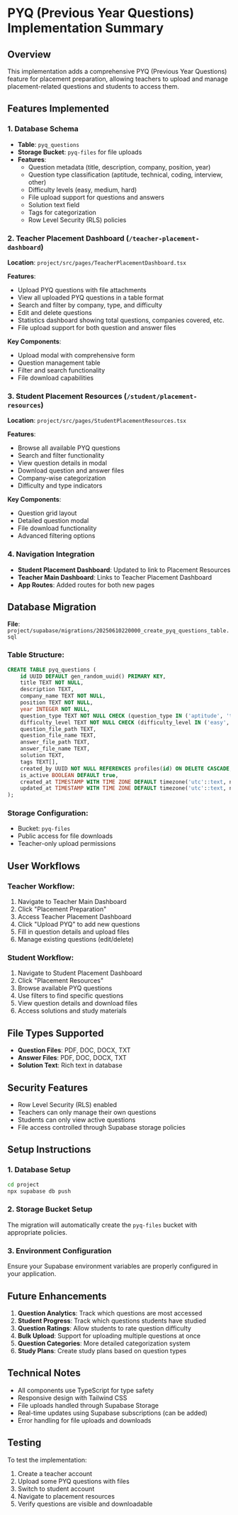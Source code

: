 # PYQ (Previous Year Questions) Implementation Summary

## Overview
This implementation adds a comprehensive PYQ (Previous Year Questions) feature for placement preparation, allowing teachers to upload and manage placement-related questions and students to access them.

## Features Implemented

### 1. Database Schema
- **Table**: `pyq_questions`
- **Storage Bucket**: `pyq-files` for file uploads
- **Features**:
  - Question metadata (title, description, company, position, year)
  - Question type classification (aptitude, technical, coding, interview, other)
  - Difficulty levels (easy, medium, hard)
  - File upload support for questions and answers
  - Solution text field
  - Tags for categorization
  - Row Level Security (RLS) policies

### 2. Teacher Placement Dashboard (`/teacher-placement-dashboard`)
**Location**: `project/src/pages/TeacherPlacementDashboard.tsx`

**Features**:
- Upload PYQ questions with file attachments
- View all uploaded PYQ questions in a table format
- Search and filter by company, type, and difficulty
- Edit and delete questions
- Statistics dashboard showing total questions, companies covered, etc.
- File upload support for both question and answer files

**Key Components**:
- Upload modal with comprehensive form
- Question management table
- Filter and search functionality
- File download capabilities

### 3. Student Placement Resources (`/student/placement-resources`)
**Location**: `project/src/pages/StudentPlacementResources.tsx`

**Features**:
- Browse all available PYQ questions
- Search and filter functionality
- View question details in modal
- Download question and answer files
- Company-wise categorization
- Difficulty and type indicators

**Key Components**:
- Question grid layout
- Detailed question modal
- File download functionality
- Advanced filtering options

### 4. Navigation Integration
- **Student Placement Dashboard**: Updated to link to Placement Resources
- **Teacher Main Dashboard**: Links to Teacher Placement Dashboard
- **App Routes**: Added routes for both new pages

## Database Migration
**File**: `project/supabase/migrations/20250610220000_create_pyq_questions_table.sql`

### Table Structure:
```sql
CREATE TABLE pyq_questions (
    id UUID DEFAULT gen_random_uuid() PRIMARY KEY,
    title TEXT NOT NULL,
    description TEXT,
    company_name TEXT NOT NULL,
    position TEXT NOT NULL,
    year INTEGER NOT NULL,
    question_type TEXT NOT NULL CHECK (question_type IN ('aptitude', 'technical', 'coding', 'interview', 'other')),
    difficulty_level TEXT NOT NULL CHECK (difficulty_level IN ('easy', 'medium', 'hard')),
    question_file_path TEXT,
    question_file_name TEXT,
    answer_file_path TEXT,
    answer_file_name TEXT,
    solution TEXT,
    tags TEXT[],
    created_by UUID NOT NULL REFERENCES profiles(id) ON DELETE CASCADE,
    is_active BOOLEAN DEFAULT true,
    created_at TIMESTAMP WITH TIME ZONE DEFAULT timezone('utc'::text, now()) NOT NULL,
    updated_at TIMESTAMP WITH TIME ZONE DEFAULT timezone('utc'::text, now()) NOT NULL
);
```

### Storage Configuration:
- Bucket: `pyq-files`
- Public access for file downloads
- Teacher-only upload permissions

## User Workflows

### Teacher Workflow:
1. Navigate to Teacher Main Dashboard
2. Click "Placement Preparation"
3. Access Teacher Placement Dashboard
4. Click "Upload PYQ" to add new questions
5. Fill in question details and upload files
6. Manage existing questions (edit/delete)

### Student Workflow:
1. Navigate to Student Placement Dashboard
2. Click "Placement Resources"
3. Browse available PYQ questions
4. Use filters to find specific questions
5. View question details and download files
6. Access solutions and study materials

## File Types Supported
- **Question Files**: PDF, DOC, DOCX, TXT
- **Answer Files**: PDF, DOC, DOCX, TXT
- **Solution Text**: Rich text in database

## Security Features
- Row Level Security (RLS) enabled
- Teachers can only manage their own questions
- Students can only view active questions
- File access controlled through Supabase storage policies

## Setup Instructions

### 1. Database Setup
```bash
cd project
npx supabase db push
```

### 2. Storage Bucket Setup
The migration will automatically create the `pyq-files` bucket with appropriate policies.

### 3. Environment Configuration
Ensure your Supabase environment variables are properly configured in your application.

## Future Enhancements
1. **Question Analytics**: Track which questions are most accessed
2. **Student Progress**: Track which questions students have studied
3. **Question Ratings**: Allow students to rate question difficulty
4. **Bulk Upload**: Support for uploading multiple questions at once
5. **Question Categories**: More detailed categorization system
6. **Study Plans**: Create study plans based on question types

## Technical Notes
- All components use TypeScript for type safety
- Responsive design with Tailwind CSS
- File uploads handled through Supabase Storage
- Real-time updates using Supabase subscriptions (can be added)
- Error handling for file uploads and downloads

## Testing
To test the implementation:
1. Create a teacher account
2. Upload some PYQ questions with files
3. Switch to student account
4. Navigate to placement resources
5. Verify questions are visible and downloadable 